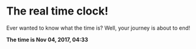 # The real time clock!

Ever wanted to know what the time is? Well, your journey is about to end!

**The time is Nov 04, 2017, 04:33**